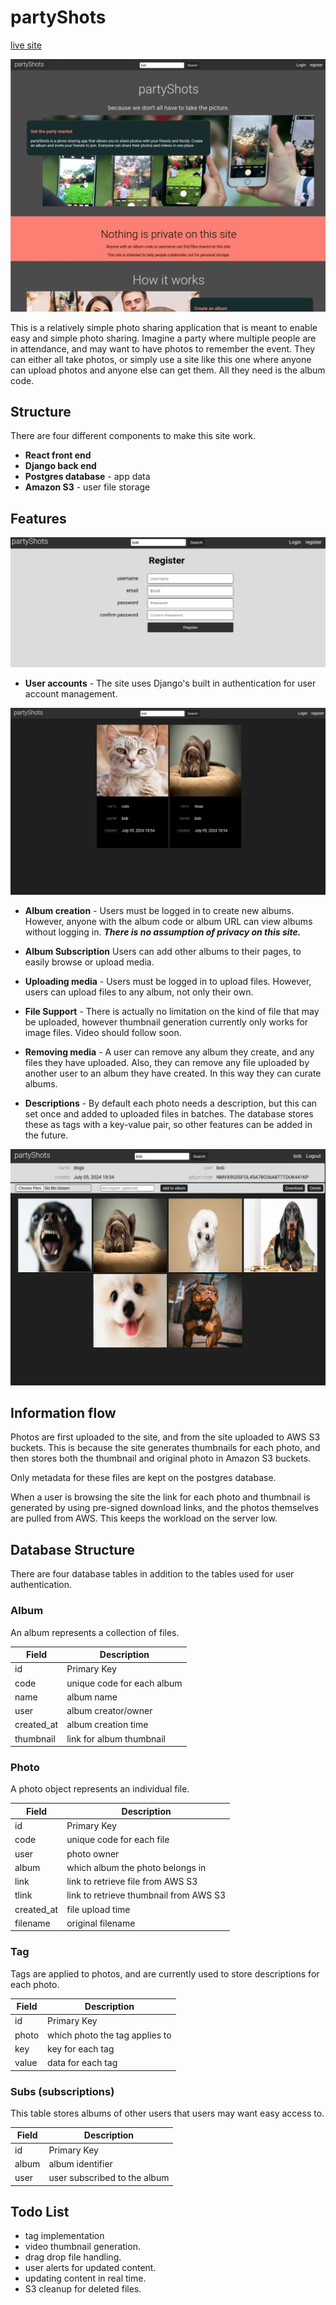 # partyShots

[live site](https://partyshots-react-da4d9cbe0452.herokuapp.com/)


![landing page](./screens/screen1.webp)

This is a relatively simple photo sharing application that is meant to enable easy and simple photo sharing. Imagine a party where multiple people are in attendance, and may want to have photos to remember the event. They can either all take photos, or simply use a site like this one where anyone can upload photos and anyone else can get them. All they need is the album code.

## Structure

There are four different components to make this site work. 

* __React front end__ 
* __Django back end__ 
* __Postgres database__ - app data 
* __Amazon S3__ - user file storage



## Features

![registration](./screens/screen5.webp)

- **User accounts** - The site uses Django's built in authentication for user account management.
  
![albums](./screens/screen2.webp) 

- **Album creation** - Users must be logged in to create new albums. However, anyone with the album code or album URL can view albums without logging in. **_There is no assumption of privacy on this site._**
  
- **Album Subscription** Users can add other albums to their pages, to easily browse or upload media.
- **Uploading media** - Users must be logged in to upload files. However, users can upload files to any album, not only their own.
  
- **File Support** - There is actually no limitation on the kind of file that may be uploaded, however thumbnail generation currently only works for image files. Video should follow soon.
- **Removing media** - A user can remove any album they create, and any files they have uploaded. Also, they can remove any file uploaded by another user to an album they have created. In this way they can curate albums.
- **Descriptions** - By default each photo needs a description, but this can set once and added to uploaded files in batches. The database stores these as tags with a key-value pair, so other features can be added in the future.


![album](./screens/screen3.webp)


## Information flow

Photos are first uploaded to the site, and from the site uploaded to AWS S3 buckets. This is because the site generates thumbnails for each photo, and then stores both the thumbnail and original photo in Amazon S3 buckets.

Only metadata for these files are kept on the postgres database.

When a user is browsing the site the link for each photo and thumbnail is generated by using pre-signed download links, and the photos themselves are pulled from AWS. This keeps the workload on the server low.

## Database Structure

There are four database tables in addition to the tables used for user authentication.

### Album

An album represents a collection of files.

| Field      | Description                |
| ---------- | -------------------------- |
| id         | Primary Key                |
| code       | unique code for each album |
| name       | album name                 |
| user       | album creator/owner        |
| created_at | album creation time        |
| thumbnail  | link for album thumbnail   |

### Photo

A photo object represents an individual file.

| Field      | Description                            |
| ---------- | -------------------------------------- |
| id         | Primary Key                            |
| code       | unique code for each file              |
| user       | photo owner                            |
| album      | which album the photo belongs in       |
| link       | link to retrieve file from AWS S3      |
| tlink      | link to retrieve thumbnail from AWS S3 |
| created_at | file upload time                       |
| filename   | original filename                      |

### Tag

Tags are applied to photos, and are currently used to store descriptions for each photo.

| Field | Description                    |
| ----- | ------------------------------ |
| id    | Primary Key                    |
| photo | which photo the tag applies to |
| key   | key for each tag               |
| value | data for each tag              |

### Subs (subscriptions)

This table stores albums of other users that users may want easy access to.

| Field | Description                  |
| ----- | ---------------------------- |
| id    | Primary Key                  |
| album | album identifier             |
| user  | user subscribed to the album |

## Todo List

- tag implementation
- video thumbnail generation.
- drag drop file handling.
- user alerts for updated content.
- updating content in real time.
- S3 cleanup for deleted files.
